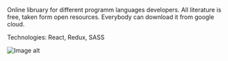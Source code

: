 Online libruary for different programm languages developers.
All literature is free, taken form open resources.
Everybody can download it from google cloud.

Technologies: React, Redux, SASS

![Image alt](https://github.com/olennikovandrey/web-libruary/raw/main/src/assets/images/demo.gif)
